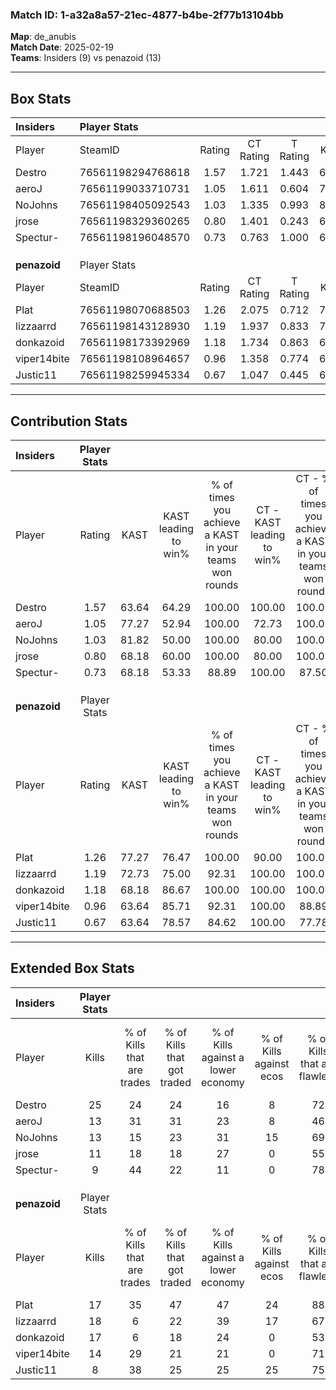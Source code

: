 ### Match ID: 1-a32a8a57-21ec-4877-b4be-2f77b13104bb  
**Map**: de_anubis  
**Match Date**: 2025-02-19  
**Teams**: Insiders (9) vs penazoid (13)  

---  

## Box Stats  

| **Insiders** | Player Stats      |        |           |          |       |       |       |         |        |      |     |
| :- | :- | :-: | :-: | :-: | :-: | :-: | :-: | :-: | :-: | :-: | :-: |
| Player       | SteamID           | Rating | CT Rating | T Rating | KAST  |  ADR  | Kills | Assists | Deaths | K/D  | HS% |
| Destro       | 76561198294768618 |  1.57  |   1.721   |  1.443   | 63.64 | 122.6 |  25   |    7    |   15   | 1.67 | 40  |
| aeroJ        | 76561199033710731 |  1.05  |   1.611   |  0.604   | 77.27 | 71.3  |  13   |    6    |   14   | 0.93 | 38  |
| NoJohns      | 76561198405092543 |  1.03  |   1.335   |  0.993   | 81.82 | 73.8  |  13   |    3    |   16   | 0.81 | 38  |
| jrose        | 76561198329360265 |  0.80  |   1.401   |  0.243   | 68.18 | 37.5  |  11   |    1    |   13   | 0.85 |  9  |
| Spectur-     | 76561198196048570 |  0.73  |   0.763   |  1.000   | 68.18 | 55.4  |   9   |    5    |   16   | 0.56 | 66  |
|              |                   |        |           |          |       |       |       |         |        |      |     |
|              |                   |        |           |          |       |       |       |         |        |      |     |
|              |                   |        |           |          |       |       |       |         |        |      |     |
| **penazoid** | Player Stats      |        |           |          |       |       |       |         |        |      |     |
| Player       | SteamID           | Rating | CT Rating | T Rating | KAST  |  ADR  | Kills | Assists | Deaths | K/D  | HS% |
| Plat         | 76561198070688503 |  1.26  |   2.075   |  0.712   | 77.27 | 83.4  |  17   |    3    |   13   | 1.31 | 58  |
| lizzaarrd    | 76561198143128930 |  1.19  |   1.937   |  0.833   | 72.73 | 87.2  |  18   |    5    |   17   | 1.06 | 55  |
| donkazoid    | 76561198173392969 |  1.18  |   1.734   |  0.863   | 68.18 | 85.7  |  17   |    5    |   14   | 1.21 | 41  |
| viper14bite  | 76561198108964657 |  0.96  |   1.358   |  0.774   | 63.64 | 62.8  |  14   |    5    |   14   | 1.00 | 42  |
| Justic11     | 76561198259945334 |  0.67  |   1.047   |  0.445   | 63.64 | 40.9  |   8   |    3    |   13   | 0.62 | 50  |
---  

## Contribution Stats  

| **Insiders** | Player Stats |       |                      |                                                        |                           |                                                             |                          |                                                            |
| :- | :-: | :-: | :-: | :-: | :-: | :-: | :-: | :-: |
| Player       |    Rating    | KAST  | KAST leading to win% | % of times you achieve a KAST in your teams won rounds | CT - KAST leading to win% | CT - % of times you achieve a KAST in your teams won rounds | T - KAST leading to win% | T - % of times you achieve a KAST in your teams won rounds |
| Destro       |     1.57     | 63.64 |        64.29         |                         100.00                         |          100.00           |                           100.00                            |          16.67           |                           100.00                           |
| aeroJ        |     1.05     | 77.27 |        52.94         |                         100.00                         |           72.73           |                           100.00                            |          16.67           |                           100.00                           |
| NoJohns      |     1.03     | 81.82 |        50.00         |                         100.00                         |           80.00           |                           100.00                            |          12.50           |                           100.00                           |
| jrose        |     0.80     | 68.18 |        60.00         |                         100.00                         |           80.00           |                           100.00                            |          20.00           |                           100.00                           |
| Spectur-     |     0.73     | 68.18 |        53.33         |                         88.89                          |          100.00           |                            87.50                            |          12.50           |                           100.00                           |
|              |              |       |                      |                                                        |                           |                                                             |                          |                                                            |
|              |              |       |                      |                                                        |                           |                                                             |                          |                                                            |
|              |              |       |                      |                                                        |                           |                                                             |                          |                                                            |
| **penazoid** | Player Stats |       |                      |                                                        |                           |                                                             |                          |                                                            |
| Player       |    Rating    | KAST  | KAST leading to win% | % of times you achieve a KAST in your teams won rounds | CT - KAST leading to win% | CT - % of times you achieve a KAST in your teams won rounds | T - KAST leading to win% | T - % of times you achieve a KAST in your teams won rounds |
| Plat         |     1.26     | 77.27 |        76.47         |                         100.00                         |           90.00           |                           100.00                            |          57.14           |                           100.00                           |
| lizzaarrd    |     1.19     | 72.73 |        75.00         |                         92.31                          |          100.00           |                           100.00                            |          42.86           |                           75.00                            |
| donkazoid    |     1.18     | 68.18 |        86.67         |                         100.00                         |          100.00           |                           100.00                            |          66.67           |                           100.00                           |
| viper14bite  |     0.96     | 63.64 |        85.71         |                         92.31                          |          100.00           |                            88.89                            |          66.67           |                           100.00                           |
| Justic11     |     0.67     | 63.64 |        78.57         |                         84.62                          |          100.00           |                            77.78                            |          57.14           |                           100.00                           |
---  

## Extended Box Stats  

| **Insiders** | Player Stats |                            |                            |                                    |                         |                              |                                 |        |                             |                                     |                          |                               |                            |
| :- | :-: | :-: | :-: | :-: | :-: | :-: | :-: | :-: | :-: | :-: | :-: | :-: | :-: |
| Player       |    Kills     | % of Kills that are trades | % of Kills that got traded | % of Kills against a lower economy | % of Kills against ecos | % of Kills that are flawless | % of Kills that are close duels | Deaths | % of Deaths that get traded | % of Deaths against a lower economy | % of Deaths against ecos | % of Deaths that are flawless | % of Deaths that are close |
| Destro       |      25      |             24             |             24             |                 16                 |            8            |              72              |                4                |   15   |              7              |                 13                  |            0             |              47               |             7              |
| aeroJ        |      13      |             31             |             31             |                 23                 |            8            |              46              |               23                |   14   |             29              |                  0                  |            0             |              64               |             0              |
| NoJohns      |      13      |             15             |             23             |                 31                 |           15            |              69              |                0                |   16   |             38              |                  6                  |            0             |              81               |             6              |
| jrose        |      11      |             18             |             18             |                 27                 |            0            |              55              |                0                |   13   |             23              |                  8                  |            0             |              85               |             0              |
| Spectur-     |      9       |             44             |             22             |                 11                 |            0            |              78              |                0                |   16   |             38              |                 13                  |            0             |              75               |             0              |
|              |              |                            |                            |                                    |                         |                              |                                 |        |                             |                                     |                          |                               |                            |
|              |              |                            |                            |                                    |                         |                              |                                 |        |                             |                                     |                          |                               |                            |
|              |              |                            |                            |                                    |                         |                              |                                 |        |                             |                                     |                          |                               |                            |
| **penazoid** | Player Stats |                            |                            |                                    |                         |                              |                                 |        |                             |                                     |                          |                               |                            |
| Player       |    Kills     | % of Kills that are trades | % of Kills that got traded | % of Kills against a lower economy | % of Kills against ecos | % of Kills that are flawless | % of Kills that are close duels | Deaths | % of Deaths that get traded | % of Deaths against a lower economy | % of Deaths against ecos | % of Deaths that are flawless | % of Deaths that are close |
| Plat         |      17      |             35             |             47             |                 47                 |           24            |              88              |                0                |   13   |             23              |                 23                  |            8             |              54               |             15             |
| lizzaarrd    |      18      |             6              |             22             |                 39                 |           17            |              67              |                0                |   17   |             35              |                 12                  |            12            |              65               |             6              |
| donkazoid    |      17      |             6              |             18             |                 24                 |            0            |              53              |                6                |   14   |             21              |                 14                  |            14            |              79               |             7              |
| viper14bite  |      14      |             29             |             21             |                 21                 |            0            |              71              |                0                |   14   |             21              |                 14                  |            7             |              57               |             0              |
| Justic11     |      8       |             38             |             25             |                 25                 |           25            |              75              |               13                |   13   |             15              |                  8                  |            0             |              69               |             0              |
